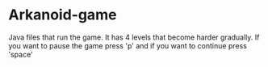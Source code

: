 # Arkanoid-game
Java files that run the game. It has 4 levels that become harder gradually. If you want to pause the game press 'p' and if you want to continue press 'space'
